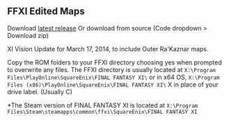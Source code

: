 ## FFXI Edited Maps

Download [latest release](https://github.com/johan-sorman/ffxi-maps/releases/latest)
Or download from source (Code dropdown > Download zip)

XI Vision Update for March 17, 2014, to include Outer Ra'Kaznar maps.

Copy the ROM folders to your FFXI directory choosing yes when prompted to overwrite any files. The FFXI directory is usually located at 
`X:\Program Files\PlayOnline\SquareEnix\FINAL FANTASY XI\` or in x64 OS, `X:\Program Files (x86)\PlayOnline\SquareEnix\FINAL FANTASY XI\` 
X in place of your drive label. (Usually C)

*The Steam version of FINAL FANTASY XI is located at `X:\Program Files\Steam\steamapps\common\ffxi\SquareEnix\FINAL FANTASY XI`  
